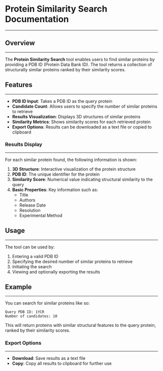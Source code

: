 # Protein Similarity Search Documentation
---

## Overview
---

The **Protein Similarity Search** tool enables users to find similar proteins by providing a PDB ID (Protein Data Bank ID). The tool returns a collection of structurally similar proteins ranked by their similarity scores.

## Features
---
- **PDB ID Input**: Takes a PDB ID as the query protein
- **Candidate Count**: Allows users to specify the number of similar proteins to retrieve
- **Results Visualization**: Displays 3D structures of similar proteins
- **Similarity Metrics**: Shows similarity scores for each retrieved protein
- **Export Options**: Results can be downloaded as a text file or copied to clipboard

### Results Display
---
For each similar protein found, the following information is shown:
1. **3D Structure**: Interactive visualization of the protein structure
2. **PDB ID**: The unique identifier for the protein
3. **Similarity Score**: Numerical value indicating structural similarity to the query
4. **Basic Properties**: Key information such as:
   - Title
   - Authors
   - Release Date
   - Resolution
   - Experimental Method

## Usage
---
The tool can be used by:
1. Entering a valid PDB ID
2. Specifying the desired number of similar proteins to retrieve
3. Initiating the search
4. Viewing and optionally exporting the results

## Example
---
You can search for similar proteins like so:

```
Query PDB ID: 1YCR
Number of candidates: 10
```

This will return proteins with similar structural features to the query protein, ranked by their similarity scores.

### Export Options
---
- **Download**: Save results as a text file
- **Copy**: Copy all results to clipboard for further use